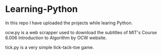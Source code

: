 # Learning-Python
In this repo I have uploaded the projects while learing Python.

ocw.py is a web scrapper used to download the subtitles of MIT's Course 6.006 Introduction to Algorithm by OCW website.

tick.py is a very simple tick-tack-toe game.
